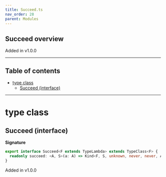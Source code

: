 ```yaml
---
title: Succeed.ts
nav_order: 28
parent: Modules
---
```


## Succeed overview

Added in v1.0.0

---

<h2 class="text-delta">Table of contents</h2>

- [type class](#type-class)
  - [Succeed (interface)](#succeed-interface)

---

# type class

## Succeed (interface)

**Signature**

```ts
export interface Succeed<F extends TypeLambda> extends TypeClass<F> {
  readonly succeed: <A, S>(a: A) => Kind<F, S, unknown, never, never, A>
}
```

Added in v1.0.0
